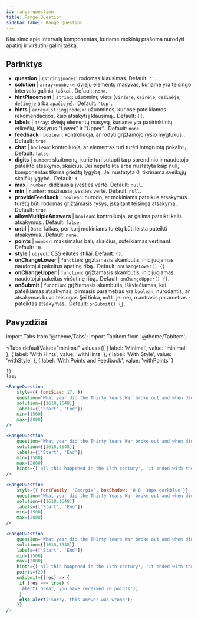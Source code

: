 ```yaml
---
id: range-question
title: Range Question
sidebar_label: Range Question
---
```


Klausimo apie intervalą komponentas, kuriame mokinių prašoma nurodyti apatinį ir viršutinį galinį tašką.

## Parinktys

* __question__ | `(string|node)`: rodomas klausimas. Default: `''`.
* __solution__ | `array<number>`: dviejų elementų masyvas, kuriame yra teisingo intervalo galiniai taškai.. Default: `none`.
* __hintPlacement__ | `string`: užuominų vieta (`viršuje`, `kairėje`, `dešinėje`, `dešinėje` arba `apačioje`).. Default: `'top'`.
* __hints__ | `array<(string|node)>`: užuominos, kuriose pateikiamos rekomendacijos, kaip atsakyti į klausimą.. Default: `[]`.
* __labels__ | `array`: dviejų elementų masyvą, kuriame yra pasirinktinių etikečių, išskyrus "Lower" ir "Upper".. Default: `none`.
* __feedback__ | `boolean`: kontroliuoja, ar rodyti grįžtamojo ryšio mygtukus.. Default: `true`.
* __chat__ | `boolean`: kontroliuoja, ar elementas turi turėti integruotą pokalbių. Default: `false`.
* __digits__ | `number`: skaitmenų, kurie turi sutapti tarp sprendinio ir naudotojo pateikto atsakymo, skaičius. Jei nepateikta arba nustatyta kaip null, komponentas tikrina griežtą lygybę. Jei nustatyta 0, tikrinama sveikųjų skaičių lygybė.. Default: `3`.
* __max__ | `number`: didžiausia įvesties vertė. Default: `null`.
* __min__ | `number`: mažiausia įvesties vertė. Default: `null`.
* __provideFeedback__ | `boolean`: nurodo, ar mokiniams pateikus atsakymus turėtų būti rodomas grįžtamasis ryšys, įskaitant teisingą atsakymą.. Default: `true`.
* __allowMultipleAnswers__ | `boolean`: kontroliuoja, ar galima pateikti kelis atsakymus.. Default: `false`.
* __until__ | `Date`: laikas, per kurį mokiniams turėtų būti leista pateikti atsakymus.. Default: `none`.
* __points__ | `number`: maksimalus balų skaičius, suteikiamas vertinant. Default: `10`.
* __style__ | `object`: CSS eilutės stiliai. Default: `{}`.
* __onChangeLower__ | `function`: grįžtamasis skambutis, inicijuojamas naudotojui pakeitus apatinę ribą.. Default: `onChangeLower() {}`.
* __onChangeUpper__ | `function`: grįžtamasis skambutis, inicijuojamas naudotojui pakeitus viršutinę ribą.. Default: `onChangeUpper() {}`.
* __onSubmit__ | `function`: grįžtamasis skambutis, iškviečiamas, kai pateikiamas atsakymas; pirmasis parametras yra `boolean`, nurodantis, ar atsakymas buvo teisingas (jei tinka, `null`, jei ne), o antrasis parametras - pateiktas atsakymas.. Default: `onSubmit() {}`.


## Pavyzdžiai

import Tabs from '@theme/Tabs';
import TabItem from '@theme/TabItem';

<Tabs
    defaultValue="minimal"
    values={[
        { label: 'Minimal', value: 'minimal' },
        { label: 'With Hints', value: 'withHints' },
        { label: 'With Style', value: 'withStyle' },
        { label: 'With Points and Feedback', value: 'withPoints' }
        
    ]}
    lazy
>

<TabItem value="minimal">

```jsx live
<RangeQuestion
    style={{ fontSize: 17, }}
    question="What year did the Thirty Years War broke out and when did it?"
    solution={[1618,1648]}
    labels={['Start', 'End']}
    min={1500}
    max={2000}
/>
```

</TabItem>

<TabItem value="withHints">

```jsx live
<RangeQuestion
    question="What year did the Thirty Years War broke out and when did it?"
    solution={[1618,1648]}
    labels={['Start', 'End']}
    min={1500}
    max={2000}
    hints={['all this happened in the 17th century', 'it ended with the Peace of Westphalia in 1648']}
/>
```

</TabItem>

<TabItem value="withStyle">

```jsx live
<RangeQuestion
    style={{ fontFamily: 'Georgia', boxShadow: '0 0  10px darkblue'}}
    question="What year did the Thirty Years War broke out and when did it?"
    solution={[1618,1648]}
    labels={['Start', 'End']}
    min={1500}
    max={2000}
/>
```

</TabItem>

<TabItem value="withPoints">

```jsx live
<RangeQuestion
    question="What year did the Thirty Years War broke out and when did it?"
    solution={[1618,1648]}
    labels={['Start', 'End']}
    min={1500}
    max={2000}
    hints={['all this happened in the 17th century', 'it ended with the Peace of Westphalia in 1648']}
    points={20}
    onSubmit={(res) => {
     if (res === true) {
      alert('Great, you have received 20 points');
     }
     else alert('sorry, this answer was wrong');
    }}
/>
```

</TabItem>

</Tabs>
